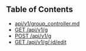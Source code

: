 ## Table of Contents
* [api/v1/group_controller.md](api/v1/group_controller.md)
 * [GET /api/v1/g](api/v1/group_controller.md#get-apiv1g)
 * [POST /api/v1/g](api/v1/group_controller.md#post-apiv1g)
 * [GET /api/v1/g/:id/edit](api/v1/group_controller.md#get-apiv1gidedit)
